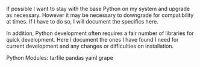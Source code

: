 If possible I want to stay with the base Python on my system and upgrade as necessary. However it may be necessary to downgrade for compatibility at times. If I have to do so, I will document the specifics here.

In addition, Python development often requires a fair number of libraries for quick development. Here I document the ones I have found I need for current development and any changes or difficulties on installation.

Python Modules:
  tarfile
  pandas
  yaml
  grape

